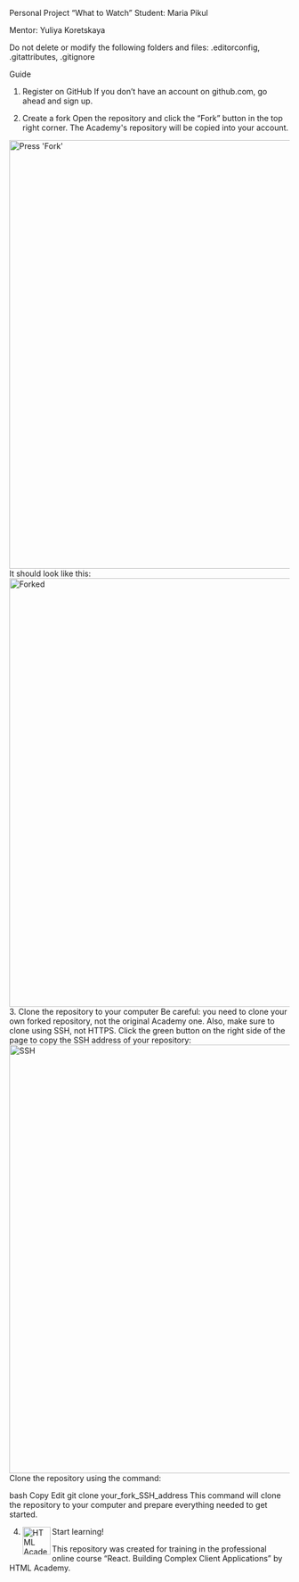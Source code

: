 Personal Project “What to Watch”
Student: Maria Pikul

Mentor: Yuliya Koretskaya

Do not delete or modify the following folders and files:
.editorconfig, .gitattributes, .gitignore

Guide
1. Register on GitHub
If you don’t have an account on github.com, go ahead and sign up.

2. Create a fork
Open the repository and click the “Fork” button in the top right corner. The Academy's repository will be copied into your account.

<img width="769" alt="Press 'Fork'" src="https://cloud.githubusercontent.com/assets/259739/20264045/a1ddbf40-aa7a-11e6-9a1a-724a1c0123c8.png">
It should look like this:

<img width="769" alt="Forked" src="https://cloud.githubusercontent.com/assets/259739/20264122/f63219a6-aa7a-11e6-945a-89818fc7c014.png">
3. Clone the repository to your computer
Be careful: you need to clone your own forked repository, not the original Academy one. Also, make sure to clone using SSH, not HTTPS. Click the green button on the right side of the page to copy the SSH address of your repository:

<img width="769" alt="SSH" src="https://cloud.githubusercontent.com/assets/259739/20264180/42704126-aa7b-11e6-9ab4-73372b812a53.png">
Clone the repository using the command:

bash
Copy
Edit
git clone your_fork_SSH_address
This command will clone the repository to your computer and prepare everything needed to get started.

4. Start learning!
<a href="https://htmlacademy.ru/intensive/react"><img align="left" width="50" height="50" title="HTML Academy" src="https://up.htmlacademy.ru/static/img/intensive/react/logo-for-github.png"></a>

This repository was created for training in the professional online course “React. Building Complex Client Applications” by HTML Academy.
